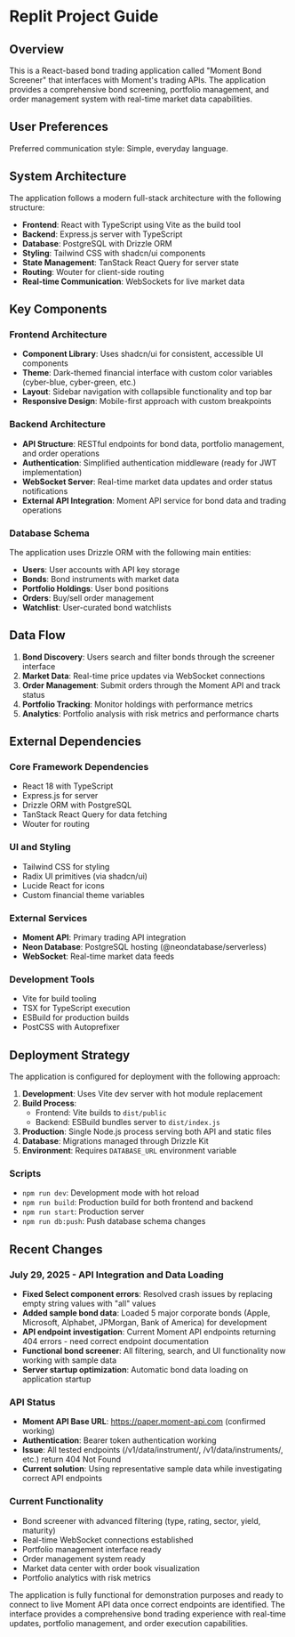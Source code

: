 # Replit Project Guide

## Overview

This is a React-based bond trading application called "Moment Bond Screener" that interfaces with Moment's trading APIs. The application provides a comprehensive bond screening, portfolio management, and order management system with real-time market data capabilities.

## User Preferences

Preferred communication style: Simple, everyday language.

## System Architecture

The application follows a modern full-stack architecture with the following structure:

- **Frontend**: React with TypeScript using Vite as the build tool
- **Backend**: Express.js server with TypeScript
- **Database**: PostgreSQL with Drizzle ORM
- **Styling**: Tailwind CSS with shadcn/ui components
- **State Management**: TanStack React Query for server state
- **Routing**: Wouter for client-side routing
- **Real-time Communication**: WebSockets for live market data

## Key Components

### Frontend Architecture
- **Component Library**: Uses shadcn/ui for consistent, accessible UI components
- **Theme**: Dark-themed financial interface with custom color variables (cyber-blue, cyber-green, etc.)
- **Layout**: Sidebar navigation with collapsible functionality and top bar
- **Responsive Design**: Mobile-first approach with custom breakpoints

### Backend Architecture
- **API Structure**: RESTful endpoints for bond data, portfolio management, and order operations
- **Authentication**: Simplified authentication middleware (ready for JWT implementation)
- **WebSocket Server**: Real-time market data updates and order status notifications
- **External API Integration**: Moment API service for bond data and trading operations

### Database Schema
The application uses Drizzle ORM with the following main entities:
- **Users**: User accounts with API key storage
- **Bonds**: Bond instruments with market data
- **Portfolio Holdings**: User bond positions
- **Orders**: Buy/sell order management
- **Watchlist**: User-curated bond watchlists

## Data Flow

1. **Bond Discovery**: Users search and filter bonds through the screener interface
2. **Market Data**: Real-time price updates via WebSocket connections
3. **Order Management**: Submit orders through the Moment API and track status
4. **Portfolio Tracking**: Monitor holdings with performance metrics
5. **Analytics**: Portfolio analysis with risk metrics and performance charts

## External Dependencies

### Core Framework Dependencies
- React 18 with TypeScript
- Express.js for server
- Drizzle ORM with PostgreSQL
- TanStack React Query for data fetching
- Wouter for routing

### UI and Styling
- Tailwind CSS for styling
- Radix UI primitives (via shadcn/ui)
- Lucide React for icons
- Custom financial theme variables

### External Services
- **Moment API**: Primary trading API integration
- **Neon Database**: PostgreSQL hosting (@neondatabase/serverless)
- **WebSocket**: Real-time market data feeds

### Development Tools
- Vite for build tooling
- TSX for TypeScript execution
- ESBuild for production builds
- PostCSS with Autoprefixer

## Deployment Strategy

The application is configured for deployment with the following approach:

1. **Development**: Uses Vite dev server with hot module replacement
2. **Build Process**: 
   - Frontend: Vite builds to `dist/public`
   - Backend: ESBuild bundles server to `dist/index.js`
3. **Production**: Single Node.js process serving both API and static files
4. **Database**: Migrations managed through Drizzle Kit
5. **Environment**: Requires `DATABASE_URL` environment variable

### Scripts
- `npm run dev`: Development mode with hot reload
- `npm run build`: Production build for both frontend and backend
- `npm run start`: Production server
- `npm run db:push`: Push database schema changes

## Recent Changes

### July 29, 2025 - API Integration and Data Loading
- **Fixed Select component errors**: Resolved crash issues by replacing empty string values with "all" values
- **Added sample bond data**: Loaded 5 major corporate bonds (Apple, Microsoft, Alphabet, JPMorgan, Bank of America) for development
- **API endpoint investigation**: Current Moment API endpoints returning 404 errors - need correct endpoint documentation
- **Functional bond screener**: All filtering, search, and UI functionality now working with sample data
- **Server startup optimization**: Automatic bond data loading on application startup

### API Status
- **Moment API Base URL**: https://paper.moment-api.com (confirmed working)
- **Authentication**: Bearer token authentication working
- **Issue**: All tested endpoints (/v1/data/instrument/, /v1/data/instruments/, etc.) return 404 Not Found
- **Current solution**: Using representative sample data while investigating correct API endpoints

### Current Functionality
- Bond screener with advanced filtering (type, rating, sector, yield, maturity)
- Real-time WebSocket connections established
- Portfolio management interface ready
- Order management system ready
- Market data center with order book visualization
- Portfolio analytics with risk metrics

The application is fully functional for demonstration purposes and ready to connect to live Moment API data once correct endpoints are identified. The interface provides a comprehensive bond trading experience with real-time updates, portfolio management, and order execution capabilities.